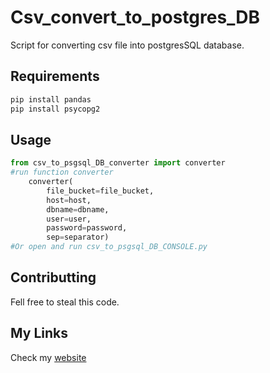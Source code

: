 # Csv_convert_to_postgres_DB

Script for converting csv file into postgresSQL database.

## Requirements

```bash
pip install pandas
pip install psycopg2
```

## Usage

```python
from csv_to_psgsql_DB_converter import converter
#run function converter
    converter(
        file_bucket=file_bucket, 
        host=host, 
        dbname=dbname,
        user=user, 
        password=password, 
        sep=separator)
#Or open and run csv_to_psgsql_DB_CONSOLE.py
```

## Contributting
Fell free to steal this code.

## My Links
Check my [website](https://aleksanderdmowski.com/)
